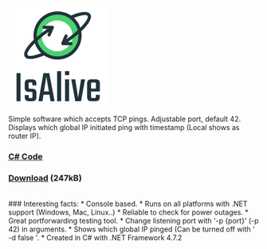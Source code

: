 ![IsAlive Logo](https://raw.githubusercontent.com/Frekvens1/Published-Code/master/IsAlive/IsAlive.png)

Simple software which accepts TCP pings. Adjustable port, default 42.<br> 
Displays which global IP initiated ping with timestamp (Local shows as router IP).<br>

### [C# Code](https://github.com/Frekvens1/Published-Code/blob/master/IsAlive/Main.cpp)
### [Download](https://raw.githubusercontent.com/Frekvens1/Published-Code/master/IsAlive/IsAlive.exe) (247kB)

<br>
### Interesting facts:
* Console based.
* Runs on all platforms with .NET support (Windows, Mac, Linux..)
* Reliable to check for power outages.
* Great portforwarding testing tool.
* Change listening port with '-p {port}' (-p 42) in arguments.
* Shows which global IP pinged (Can be turned off with ' -d false '.
* Created in C# with .NET Framework 4.7.2
